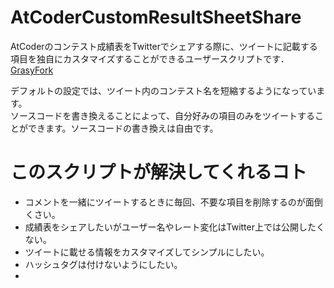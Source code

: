 # AtCoderCustomResultSheetShare

AtCoderのコンテスト成績表をTwitterでシェアする際に、ツイートに記載する項目を独自にカスタマイズすることができるユーザースクリプトです．  
[GrasyFork](https://greasyfork.org/ja/scripts/454451-atcodercustomresultsheetshare)

デフォルトの設定では、ツイート内のコンテスト名を短縮するようになっています。  
ソースコードを書き換えることによって、自分好みの項目のみをツイートすることができます。ソースコードの書き換えは自由です。

# このスクリプトが解決してくれるコト

- コメントを一緒にツイートするときに毎回、不要な項目を削除するのが面倒くさい。
- 成績表をシェアしたいがユーザー名やレート変化はTwitter上では公開したくない。
- ツイートに載せる情報をカスタマイズしてシンプルにしたい。
- ハッシュタグは付けないようにしたい。
- 
